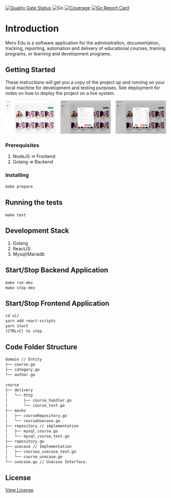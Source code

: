 [![Quality Gate Status](https://sonarcloud.io/api/project_badges/measure?project=meroedu_meroedu&metric=alert_status)](https://sonarcloud.io/dashboard?id=meroedu_meroedu)
![Go](https://github.com/meroedu/meroedu/workflows/Go/badge.svg?branch=master)
[![Coverage](https://sonarcloud.io/api/project_badges/measure?project=meroedu_meroedu&metric=coverage)](https://sonarcloud.io/dashboard?id=meroedu_meroedu)
[![Go Report Card](https://goreportcard.com/badge/github.com/meroedu/meroedu)](https://goreportcard.com/report/github.com/meroedu/meroedu)
# Introduction
Mero Edu is a software application for the administration, documentation, tracking, reporting, automation and delivery of educational courses, training programs, or learning and development programs.

## Getting Started

These instructions will get you a copy of the project up and running on your local machine for development and testing purposes. See deployment for notes on how to deploy the project on a live system.

[![alt text](screenshots/meroedu.png)](https://meroedu.com)

### Prerequisites

1. NodeJS       => Frontend
2. Golang       => Backend

### Installing

`make prepare`

## Running the tests

`make test`

## Development Stack
1. Golang
2. ReactJS
3. Mysql/Mariadb

## Start/Stop Backend Application
```
make run-dev
make stop-dev
```
## Start/Stop Frontend Application
```
cd ui/
yarn add react-scripts
yarn start
(CTRL+C) to stop
```

## Code Folder Structure

```
domain // Entity
├── course.go
├── category.go
└── author.go 

course
├── delivery
│   └── http
│       ├── course_handler.go
│       └── course_test.go
├── mocks
│   ├── courseRepository.go
│   └── courseUsecase.go
├── repository // implementation
│   ├── mysql_course.go
│   └── mysql_course_test.go
├── repository.go 
├── usecase // Implementation
│   ├── courseu_usecase_test.go
│   └── course_usecase.go
└── usecase.go // Usecase Interface.
```


## License
[View License](https://github.com/meroedu/meroedu/blob/master/LICENSE)
